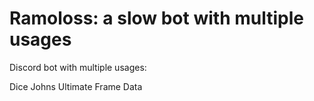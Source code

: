 # Ramoloss: a slow bot with multiple usages

Discord bot with multiple usages:

Dice
Johns
Ultimate Frame Data
